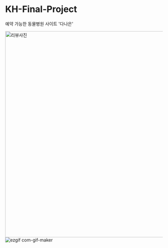 # KH-Final-Project
예약 가능한 동물병원 사이트 '다나은'

<img align=left width="657" alt="리뷰사진" src="https://user-images.githubusercontent.com/86585267/153891565-fb0a0e0f-a1fd-4e24-a6a1-4b1289891ca0.png">

![ezgif com-gif-maker](https://user-images.githubusercontent.com/86585267/153899123-fc5770fe-800c-41d3-8f75-088540dc0c96.gif)
